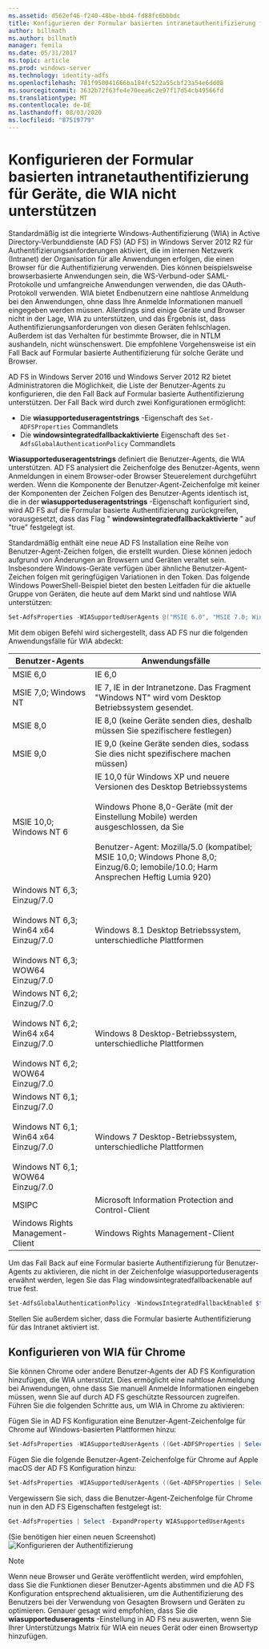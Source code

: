 ```yaml
---
ms.assetid: d562ef46-f240-48be-bbd4-fd88fc6bbbdc
title: Konfigurieren der Formular basierten intranetauthentifizierung für Geräte, die WIA nicht unterstützen
author: billmath
ms.author: billmath
manager: femila
ms.date: 05/31/2017
ms.topic: article
ms.prod: windows-server
ms.technology: identity-adfs
ms.openlocfilehash: 781f950041666ba184fc522a55cbf23a54e6dd08
ms.sourcegitcommit: 3632b72f63fe4e70eea6c2e97f17d54cb49566fd
ms.translationtype: MT
ms.contentlocale: de-DE
ms.lasthandoff: 08/03/2020
ms.locfileid: "87519779"
---
```

# <a name="configuring-intranet-forms-based-authentication-for-devices-that-do-not-support-wia"></a>Konfigurieren der Formular basierten intranetauthentifizierung für Geräte, die WIA nicht unterstützen

Standardmäßig ist die integrierte Windows-Authentifizierung (WIA) in Active Directory-Verbunddienste (AD FS) (AD FS) in Windows Server 2012 R2 für Authentifizierungsanforderungen aktiviert, die im internen Netzwerk (Intranet) der Organisation für alle Anwendungen erfolgen, die einen Browser für die Authentifizierung verwenden. Dies können beispielsweise browserbasierte Anwendungen sein, die WS-Verbund-oder SAML-Protokolle und umfangreiche Anwendungen verwenden, die das OAuth-Protokoll verwenden. WIA bietet Endbenutzern eine nahtlose Anmeldung bei den Anwendungen, ohne dass Ihre Anmelde Informationen manuell eingegeben werden müssen. Allerdings sind einige Geräte und Browser nicht in der Lage, WIA zu unterstützen, und das Ergebnis ist, dass Authentifizierungsanforderungen von diesen Geräten fehlschlagen. Außerdem ist das Verhalten für bestimmte Browser, die in NTLM aushandeln, nicht wünschenswert. Die empfohlene Vorgehensweise ist ein Fall Back auf Formular basierte Authentifizierung für solche Geräte und Browser.

AD FS in Windows Server 2016 und Windows Server 2012 R2 bietet Administratoren die Möglichkeit, die Liste der Benutzer-Agents zu konfigurieren, die den Fall Back auf Formular basierte Authentifizierung unterstützen. Der Fall Back wird durch zwei Konfigurationen ermöglicht:

- Die **wiasupporteduseragentstrings** -Eigenschaft des `Set-ADFSProperties` Commandlets
- Die **windowsintegratedfallbackaktivierte** Eigenschaft des `Set-AdfsGlobalAuthenticationPolicy` Commandlets

**Wiasupporteduseragentstrings** definiert die Benutzer-Agents, die WIA unterstützen. AD FS analysiert die Zeichenfolge des Benutzer-Agents, wenn Anmeldungen in einem Browser-oder Browser Steuerelement durchgeführt werden. Wenn die Komponente der Benutzer-Agent-Zeichenfolge mit keiner der Komponenten der Zeichen Folgen des Benutzer-Agents identisch ist, die in der **wiasupporteduseragentstrings** -Eigenschaft konfiguriert sind, wird AD FS auf die Formular basierte Authentifizierung zurückgreifen, vorausgesetzt, dass das Flag " **windowsintegratedfallbackaktivierte** " auf "true" festgelegt ist.

Standardmäßig enthält eine neue AD FS Installation eine Reihe von Benutzer-Agent-Zeichen folgen, die erstellt wurden. Diese können jedoch aufgrund von Änderungen an Browsern und Geräten veraltet sein. Insbesondere Windows-Geräte verfügen über ähnliche Benutzer-Agent-Zeichen folgen mit geringfügigen Variationen in den Token. Das folgende Windows PowerShell-Beispiel bietet den besten Leitfaden für die aktuelle Gruppe von Geräten, die heute auf dem Markt sind und nahtlose WIA unterstützen:

```powershell
Set-AdfsProperties -WIASupportedUserAgents @("MSIE 6.0", "MSIE 7.0; Windows NT", "MSIE 8.0", "MSIE 9.0", "MSIE 10.0; Windows NT 6", "Windows NT 6.3; Trident/7.0", "Windows NT 6.3; Win64; x64; Trident/7.0", "Windows NT 6.3; WOW64; Trident/7.0", "Windows NT 6.2; Trident/7.0", "Windows NT 6.2; Win64; x64; Trident/7.0", "Windows NT 6.2; WOW64; Trident/7.0", "Windows NT 6.1; Trident/7.0", "Windows NT 6.1; Win64; x64; Trident/7.0", "Windows NT 6.1; WOW64; Trident/7.0", "MSIPC", "Windows Rights Management Client")
```

Mit dem obigen Befehl wird sichergestellt, dass AD FS nur die folgenden Anwendungsfälle für WIA abdeckt:

Benutzer-Agents|Anwendungsfälle|
-----|-----|
MSIE 6,0|IE 6,0|
MSIE 7,0; Windows NT|IE 7, IE in der Intranetzone. Das Fragment "Windows NT" wird vom Desktop Betriebssystem gesendet.|
MSIE 8,0|IE 8,0 (keine Geräte senden dies, deshalb müssen Sie spezifischere festlegen)|
MSIE 9,0|IE 9,0 (keine Geräte senden dies, sodass Sie dies nicht spezifischere machen müssen)|
MSIE 10,0; Windows NT 6|IE 10,0 für Windows XP und neuere Versionen des Desktop Betriebssystems</br></br>Windows Phone 8,0-Geräte (mit der Einstellung Mobile) werden ausgeschlossen, da Sie</br></br>Benutzer-Agent: Mozilla/5.0 (kompatibel; MSIE 10,0; Windows Phone 8,0; Einzug/6.0; Iemobile/10.0; Harm Ansprechen Heftig Lumia 920)|
Windows NT 6,3; Einzug/7.0</br></br>Windows NT 6,3; Win64 x64 Einzug/7.0</br></br>Windows NT 6,3; WOW64 Einzug/7.0| Windows 8.1 Desktop Betriebssystem, unterschiedliche Plattformen|
Windows NT 6,2; Einzug/7.0</br></br>Windows NT 6,2; Win64 x64 Einzug/7.0</br></br>Windows NT 6,2; WOW64 Einzug/7.0|Windows 8 Desktop-Betriebssystem, unterschiedliche Plattformen|
Windows NT 6,1; Einzug/7.0</br></br>Windows NT 6,1; Win64 x64 Einzug/7.0</br></br>Windows NT 6,1; WOW64 Einzug/7.0|Windows 7 Desktop-Betriebssystem, unterschiedliche Plattformen|
MSIPC| Microsoft Information Protection and Control-Client|
Windows Rights Management-Client|Windows Rights Management-Client|

Um das Fall Back auf eine Formular basierte Authentifizierung für Benutzer-Agents zu aktivieren, die nicht in der Zeichenfolge wiasupporteduseragents erwähnt werden, legen Sie das Flag windowsintegratedfallbackenable auf true fest.

```powershell
Set-AdfsGlobalAuthenticationPolicy -WindowsIntegratedFallbackEnabled $true
```

Stellen Sie außerdem sicher, dass die Formular basierte Authentifizierung für das Intranet aktiviert ist.

## <a name="configuring-wia-for-chrome"></a>Konfigurieren von WIA für Chrome
Sie können Chrome oder andere Benutzer-Agents der AD FS Konfiguration hinzufügen, die WIA unterstützt. Dies ermöglicht eine nahtlose Anmeldung bei Anwendungen, ohne dass Sie manuell Anmelde Informationen eingeben müssen, wenn Sie auf durch AD FS geschützte Ressourcen zugreifen. Führen Sie die folgenden Schritte aus, um WIA in Chrome zu aktivieren:

Fügen Sie in AD FS Konfiguration eine Benutzer-Agent-Zeichenfolge für Chrome auf Windows-basierten Plattformen hinzu:

```powershell
Set-AdfsProperties -WIASupportedUserAgents ((Get-ADFSProperties | Select -ExpandProperty WIASupportedUserAgents) + "Mozilla/5.0 (Windows NT)")
```

Fügen Sie die folgende Benutzer-Agent-Zeichenfolge für Chrome auf Apple macOS der AD FS Konfiguration hinzu:

```powershell
Set-AdfsProperties -WIASupportedUserAgents ((Get-ADFSProperties | Select -ExpandProperty WIASupportedUserAgents) + "Mozilla/5.0 (Macintosh; Intel Mac OS X)")
```

Vergewissern Sie sich, dass die Benutzer-Agent-Zeichenfolge für Chrome nun in den AD FS Eigenschaften festgelegt ist:

```powershell
Get-AdfsProperties | Select -ExpandProperty WIASupportedUserAgents
```

(Sie benötigen hier einen neuen Screenshot) ![ Konfigurieren der Authentifizierung](media/Configure-intranet-forms-based-authentication-for-devices-that-do-not-support-WIA/chrome1.png)

>[!NOTE]
> Wenn neue Browser und Geräte veröffentlicht werden, wird empfohlen, dass Sie die Funktionen dieser Benutzer-Agents abstimmen und die AD FS Konfiguration entsprechend aktualisieren, um die Authentifizierung des Benutzers bei der Verwendung von Gesagten Browsern und Geräten zu optimieren. Genauer gesagt wird empfohlen, dass Sie die **wiasupporteduseragents** -Einstellung in AD FS neu auswerten, wenn Sie Ihrer Unterstützungs Matrix für WIA ein neues Gerät oder einen Browsertyp hinzufügen.
